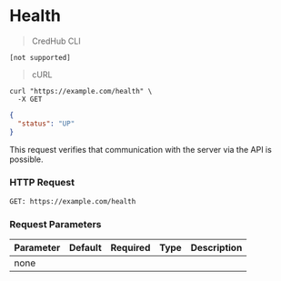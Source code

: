 # Health

> CredHub CLI

```shell
[not supported]
```

> cURL

```shell
curl "https://example.com/health" \
  -X GET
```

```json
{
  "status": "UP"
}
```

This request verifies that communication with the server via the API is possible.

### HTTP Request

`GET: https://example.com/health`

### Request Parameters

Parameter | Default | Required | Type | Description
--------- | --------- | --------- | --------- | -----------
none | | | |
